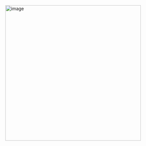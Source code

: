 <img width="426" alt="image" src="https://github.com/user-attachments/assets/f8b922c3-5189-44e6-8f9d-99971c7c0e64" />




